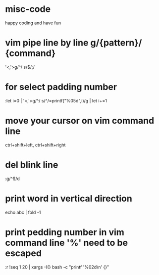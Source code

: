 # misc-code
happy coding and have fun

# vim pipe line by line g/{pattern}/ {command}
'<,'>g/^/ s/$/;/

# for select padding number
:let i=0 | '<,'>g/^/ s/^/\=printf("%05d",i)/g | let i+=1

# move your cursor on vim command line
ctrl+shift+left, ctrl+shift+right

# del blink line
:g/^$/d

# print word in vertical direction
echo abc | fold -1

# print pedding number in vim command line '%' need to be escaped
:r !seq 1 20 | xargs -I{} bash -c "printf '\%02d\n' {}"
